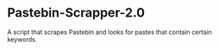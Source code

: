 # Pastebin-Scrapper-2.0
A script that scrapes Pastebin and looks for pastes that contain certain keywords. 
